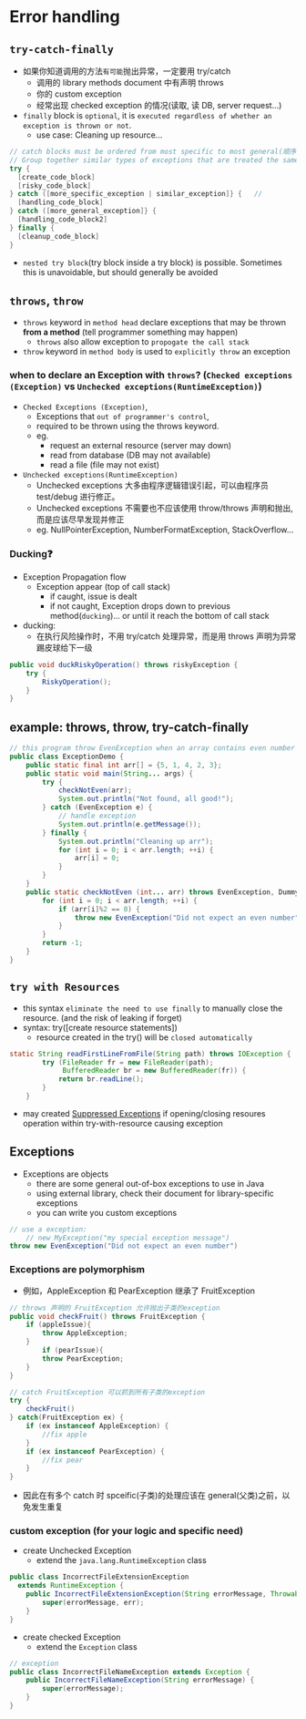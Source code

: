 # Error handling

## `try-catch-finally`

- 如果你知道调用的方法`有可能`抛出异常，一定要用 try/catch
  - 调用的 library methods document 中有声明 throws
  - 你的 custom exception
  - 经常出现 checked exception 的情况(读取, 读 DB, server request...)
- `finally` block is `optional`, it is `executed regardless of whether an exception is thrown or not`.
  - use case: Cleaning up resource...

```java
// catch blocks must be ordered from most specific to most general(顺序可能会有不同影响)
// Group together similar types of exceptions that are treated the same way using the `|(pipe)`
try {
  [create_code_block]
  [risky_code_block]
} catch ([more_specific_exception | similar_exception]} {   //
  [handling_code_block]
} catch ([more_general_exception]} {
  [handling_code_block2]
} finally {
  [cleanup_code_block]
}
```

- `nested try block`(try block inside a try block) is possible. Sometimes this is unavoidable, but should generally be avoided

## `throws`, `throw`

- `throws` keyword in `method head` declare exceptions that may be thrown **from a method** (tell programmer something may happen)
  - `throws` also allow exception to `propogate the call stack`
- `throw` keyword in `method body` is used to `explicitly throw` an exception

### when to declare an Exception with `throws`? (`Checked exceptions (Exception)` vs `Unchecked exceptions(RuntimeException)`)

- `Checked Exceptions (Exception)`,
  - Exceptions that `out of programmer's control`,
  - required to be thrown using the throws keyword.
  - eg.
    - request an external resource (server may down)
    - read from database (DB may not available)
    - read a file (file may not exist)
- `Unchecked exceptions(RuntimeException)`
  - Unchecked exceptions 大多由程序逻辑错误引起，可以由程序员 test/debug 进行修正。
  - Unchecked exceptions 不需要也不应该使用 throw/throws 声明和抛出, 而是应该尽早发现并修正
  - eg. NullPointerException, NumberFormatException, StackOverflow...

### Ducking❓

- Exception Propagation flow
  - Exception appear (top of call stack)
    - if caught, issue is dealt
    - if not caught, Exception drops down to previous method(`ducking`)... or until it reach the bottom of call stack
- ducking:
  - 在执行风险操作时，不用 try/catch 处理异常，而是用 throws 声明为异常踢皮球给下一级

```java
public void duckRiskyOperation() throws riskyException {
    try {
        RiskyOperation();
    }
}
```

## example: throws, throw, try-catch-finally

```java
// this program throw EvenException when an array contains even number
public class ExceptionDemo {
    public static final int arr[] = {5, 1, 4, 2, 3};
    public static void main(String... args) {
        try {
            checkNotEven(arr);
            System.out.println("Not found, all good!");
        } catch (EvenException e) {
            // handle exception
            System.out.println(e.getMessage());
        } finally {
            System.out.println("Cleaning up arr");
            for (int i = 0; i < arr.length; ++i) {
                arr[i] = 0;
            }
        }
    }
    public static checkNotEven (int... arr) throws EvenException, DummyException {          // throws keyword, may list multiple exceptions
        for (int i = 0; i < arr.length; ++i) {
            if (arr[i]%2 == 0) {
                throw new EvenException("Did not expect an even number") // throw
            }
        }
        return -1;
    }
}
```

## `try with Resources`

- this syntax `eliminate the need to use finally` to manually close the resource. (and the risk of leaking if forget)
- syntax: try([create resource statements])
  - resource created in the try() will be `closed automatically`

```java
static String readFirstLineFromFile(String path) throws IOException {
	    try (FileReader fr = new FileReader(path);
	         BufferedReader br = new BufferedReader(fr)) {
	        return br.readLine();
	    }
	}
```

- may created [Suppressed Exceptions](https://docs.oracle.com/javase/tutorial/essential/exceptions/tryResourceClose.html) if opening/closing resoures operation within try-with-resource causing exception

## Exceptions

- Exceptions are objects
  - there are some general out-of-box exceptions to use in Java
  - using external library, check their document for library-specific exceptions
  - you can write you custom exceptions

```java
// use a exception:
    // new MyException("my special exception message")
throw new EvenException("Did not expect an even number")
```

### Exceptions are polymorphism

- 例如，AppleException 和 PearException 继承了 FruitException

```java
// throws 声明的 FruitException 允许抛出子类的exception
public void checkFruit() throws FruitException {
    if (appleIssue){
        throw AppleException;
    }
        if (pearIssue){
        throw PearException;
    }
}

// catch FruitException 可以抓到所有子类的exception
try {
    checkFruit()
} catch(FruitException ex) {
    if (ex instanceof AppleException) {
        //fix apple
    }
    if (ex instanceof PearException) {
        //fix pear
    }
}
```

- 因此在有多个 catch 时 spceific(子类)的处理应该在 general(父类)之前，以免发生重复

### custom exception (for your logic and specific need)

- create Unchecked Exception
  - extend the `java.lang.RuntimeException` class

```java
public class IncorrectFileExtensionException
  extends RuntimeException {
    public IncorrectFileExtensionException(String errorMessage, Throwable err) {
        super(errorMessage, err);
    }
}
```

- create checked Exception
  - extend the `Exception` class

```java
// exception
public class IncorrectFileNameException extends Exception {
    public IncorrectFileNameException(String errorMessage) {
        super(errorMessage);
    }
}
```
